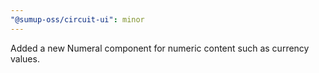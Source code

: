 ```yaml
---
"@sumup-oss/circuit-ui": minor
---
```


Added a new Numeral component for numeric content such as currency values.
